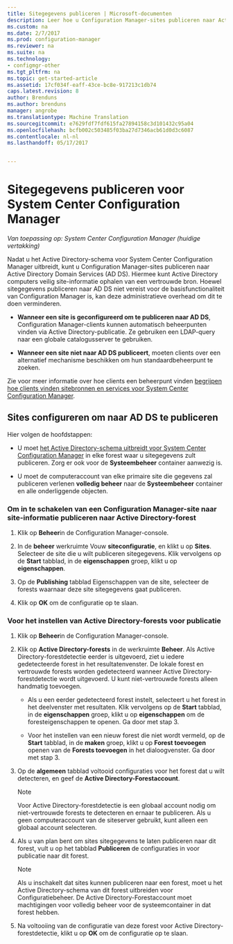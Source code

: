 ```yaml
---
title: Sitegegevens publiceren | Microsoft-documenten
description: Leer hoe u Configuration Manager-sites publiceren naar Active Directory Domain Services.
ms.custom: na
ms.date: 2/7/2017
ms.prod: configuration-manager
ms.reviewer: na
ms.suite: na
ms.technology:
- configmgr-other
ms.tgt_pltfrm: na
ms.topic: get-started-article
ms.assetid: 17cf034f-eaff-43ce-bc8e-917213c1db74
caps.latest.revision: 8
author: Brenduns
ms.author: brenduns
manager: angrobe
ms.translationtype: Machine Translation
ms.sourcegitcommit: e7629fdf7fdf615fa27894158c3d101432c95a04
ms.openlocfilehash: bcfb002c503485f03ba27d7346acb61d0d3c6087
ms.contentlocale: nl-nl
ms.lasthandoff: 05/17/2017


---
```

# <a name="publish-site-data-for-system-center-configuration-manager"></a>Sitegegevens publiceren voor System Center Configuration Manager

*Van toepassing op: System Center Configuration Manager (huidige vertakking)*

Nadat u het Active Directory-schema voor System Center Configuration Manager uitbreidt, kunt u Configuration Manager-sites publiceren naar Active Directory Domain Services (AD DS). Hiermee kunt Active Directory computers veilig site-informatie ophalen van een vertrouwde bron. Hoewel sitegegevens publiceren naar AD DS niet vereist voor de basisfunctionaliteit van Configuration Manager is, kan deze administratieve overhead om dit te doen verminderen.  

-   **Wanneer een site is geconfigureerd om te publiceren naar AD DS**, Configuration Manager-clients kunnen automatisch beheerpunten vinden via Active Directory-publicatie. Ze gebruiken een LDAP-query naar een globale catalogusserver te gebruiken.  

-   **Wanneer een site niet naar AD DS publiceert**, moeten clients over een alternatief mechanisme beschikken om hun standaardbeheerpunt te zoeken.  

Zie voor meer informatie over hoe clients een beheerpunt vinden [begrijpen hoe clients vinden sitebronnen en services voor System Center Configuration Manager](../../../../core/plan-design/hierarchy/understand-how-clients-find-site-resources-and-services.md).  

## <a name="configure-sites-to-publish-to-ad-ds"></a>Sites configureren om naar AD DS te publiceren  
 Hier volgen de hoofdstappen:  

-   U moet [het Active Directory-schema uitbreidt voor System Center Configuration Manager](../../../../core/plan-design/network/extend-the-active-directory-schema.md) in elke forest waar u sitegegevens zult publiceren. Zorg er ook voor de **Systeembeheer** container aanwezig is.  

-   U moet de computeraccount van elke primaire site die gegevens zal publiceren verlenen **volledig beheer** naar de **Systeembeheer** container en alle onderliggende objecten.  

### <a name="to-enable-a-configuration-manager-site-to-publish-site-information-to-active-directory-forest"></a>Om in te schakelen van een Configuration Manager-site naar site-informatie publiceren naar Active Directory-forest

1.  Klik op **Beheer**in de Configuration Manager-console.  

2.  In de **beheer** werkruimte Vouw **siteconfiguratie**, en klikt u op **Sites**. Selecteer de site die u wilt publiceren sitegegevens. Klik vervolgens op de **Start** tabblad, in de **eigenschappen** groep, klikt u op **eigenschappen**.  

3.  Op de **Publishing** tabblad Eigenschappen van de site, selecteer de forests waarnaar deze site sitegegevens gaat publiceren.  

4.  Klik op **OK** om de configuratie op te slaan.  

### <a name="to-set-up-active-directory-forests-for-publishing"></a>Voor het instellen van Active Directory-forests voor publicatie  

1.  Klik op **Beheer**in de Configuration Manager-console.  

2.  Klik op **Active Directory-forests** in de werkruimte **Beheer**. Als Active Directory-forestdetectie eerder is uitgevoerd, ziet u iedere gedetecteerde forest in het resultatenvenster. De lokale forest en vertrouwde forests worden gedetecteerd wanneer Active Directory-forestdetectie wordt uitgevoerd. U kunt niet-vertrouwde forests alleen handmatig toevoegen.  

    -   Als u een eerder gedetecteerd forest instelt, selecteert u het forest in het deelvenster met resultaten. Klik vervolgens op de **Start** tabblad, in de **eigenschappen** groep, klikt u op **eigenschappen** om de foresteigenschappen te openen. Ga door met stap 3.  

    -   Voor het instellen van een nieuw forest die niet wordt vermeld, op de **Start** tabblad, in de **maken** groep, klikt u op **Forest toevoegen** openen van de **Forests toevoegen** in het dialoogvenster. Ga door met stap 3.  

3.  Op de **algemeen** tabblad voltooid configuraties voor het forest dat u wilt detecteren, en geef de **Active Directory-Forestaccount**.  

    > [!NOTE]  
    >  Voor Active Directory-forestdetectie is een globaal account nodig om niet-vertrouwde forests te detecteren en ernaar te publiceren. Als u geen computeraccount van de siteserver gebruikt, kunt alleen een globaal account selecteren.  

4.  Als u van plan bent om sites sitegegevens te laten publiceren naar dit forest, vult u op het tabblad **Publiceren** de configuraties in voor publicatie naar dit forest.  

    > [!NOTE]  
    >  Als u inschakelt dat sites kunnen publiceren naar een forest, moet u het Active Directory-schema van dit forest uitbreiden voor Configuratiebeheer. De Active Directory-Forestaccount moet machtigingen voor volledig beheer voor de systeemcontainer in dat forest hebben.  

5.  Na voltooiing van de configuratie van deze forest voor Active Directory-forestdetectie, klikt u op **OK** om de configuratie op te slaan.  

